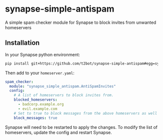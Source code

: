 # synapse-simple-antispam
A simple spam checker module for Synapse to block invites from unwanted homeservers


## Installation

In your Synapse python environment:
```bash
pip install git+https://github.com/t2bot/synapse-simple-antispam#egg=synapse-simple-antispam
```

Then add to your `homeserver.yaml`:
```yaml
spam_checker:
  module: "synapse_simple_antispam.AntiSpamInvites"
  config:
    # A list of homeservers to block invites from.
    blocked_homeservers:
      - badcorp.example.org
      - evil.example.com
    # Set to true to block messages from the above homeservers as well
    block_messages: true
```

Synapse will need to be restarted to apply the changes. To modify the list of homeservers,
update the config and restart Synapse.
